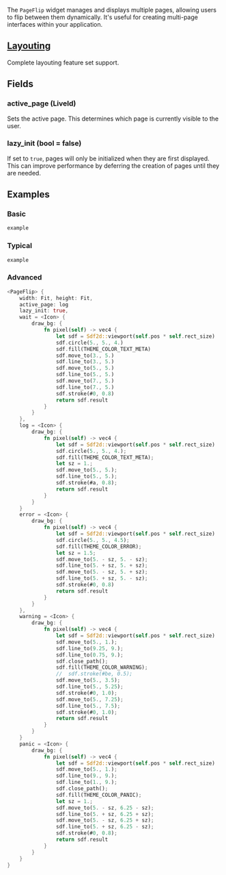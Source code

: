 The `PageFlip` widget manages and displays multiple pages, allowing users to flip between them dynamically. It's useful for creating multi-page interfaces within your application.

## [Layouting](Layouting.md)

Complete layouting feature set support.

## Fields

### active_page (LiveId)

Sets the active page. This determines which page is currently visible to the user.

### lazy_init (bool = false)

If set to `true`, pages will only be initialized when they are first displayed. This can improve performance by deferring the creation of pages until they are needed.

## Examples
### Basic
```Rust
example
```
### Typical
```Rust
example
```
### Advanced
```Rust
<PageFlip> {
	width: Fit, height: Fit,
	active_page: log
	lazy_init: true,
	wait = <Icon> {
		draw_bg: {
			fn pixel(self) -> vec4 {
				let sdf = Sdf2d::viewport(self.pos * self.rect_size)
				sdf.circle(5., 5., 4.)
				sdf.fill(THEME_COLOR_TEXT_META)
				sdf.move_to(3., 5.)
				sdf.line_to(3., 5.)
				sdf.move_to(5., 5.)
				sdf.line_to(5., 5.)
				sdf.move_to(7., 5.)
				sdf.line_to(7., 5.)
				sdf.stroke(#0, 0.8)
				return sdf.result
			}
		}
	},
	log = <Icon> {
		draw_bg: {
			fn pixel(self) -> vec4 {
				let sdf = Sdf2d::viewport(self.pos * self.rect_size)
				sdf.circle(5., 5., 4.);
				sdf.fill(THEME_COLOR_TEXT_META);
				let sz = 1.;
				sdf.move_to(5., 5.);
				sdf.line_to(5., 5.);
				sdf.stroke(#a, 0.8);
				return sdf.result
			}
		}
	}
	error = <Icon> {
		draw_bg: {
			fn pixel(self) -> vec4 {
				let sdf = Sdf2d::viewport(self.pos * self.rect_size)
				sdf.circle(5., 5., 4.5);
				sdf.fill(THEME_COLOR_ERROR);
				let sz = 1.5;
				sdf.move_to(5. - sz, 5. - sz);
				sdf.line_to(5. + sz, 5. + sz);
				sdf.move_to(5. - sz, 5. + sz);
				sdf.line_to(5. + sz, 5. - sz);
				sdf.stroke(#0, 0.8)
				return sdf.result
			}
		}
	},
	warning = <Icon> {
		draw_bg: {
			fn pixel(self) -> vec4 {
				let sdf = Sdf2d::viewport(self.pos * self.rect_size)
				sdf.move_to(5., 1.);
				sdf.line_to(9.25, 9.);
				sdf.line_to(0.75, 9.);
				sdf.close_path();
				sdf.fill(THEME_COLOR_WARNING);
				//  sdf.stroke(#be, 0.5);
				sdf.move_to(5., 3.5);
				sdf.line_to(5., 5.25);
				sdf.stroke(#0, 1.0);
				sdf.move_to(5., 7.25);
				sdf.line_to(5., 7.5);
				sdf.stroke(#0, 1.0);
				return sdf.result
			}
		}
	}
	panic = <Icon> {
		draw_bg: {
			fn pixel(self) -> vec4 {
				let sdf = Sdf2d::viewport(self.pos * self.rect_size)
				sdf.move_to(5., 1.);
				sdf.line_to(9., 9.);
				sdf.line_to(1., 9.);
				sdf.close_path();
				sdf.fill(THEME_COLOR_PANIC);
				let sz = 1.;
				sdf.move_to(5. - sz, 6.25 - sz);
				sdf.line_to(5. + sz, 6.25 + sz);
				sdf.move_to(5. - sz, 6.25 + sz);
				sdf.line_to(5. + sz, 6.25 - sz);
				sdf.stroke(#0, 0.8);
				return sdf.result
			}
		}
	}
}
```

